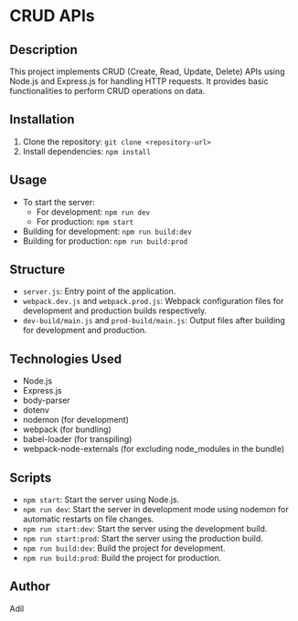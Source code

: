 # CRUD APIs

## Description
This project implements CRUD (Create, Read, Update, Delete) APIs using Node.js and Express.js for handling HTTP requests. It provides basic functionalities to perform CRUD operations on data.

## Installation
1. Clone the repository: `git clone <repository-url>`
2. Install dependencies: `npm install`

## Usage
- To start the server:
  - For development: `npm run dev`
  - For production: `npm start`
- Building for development: `npm run build:dev`
- Building for production: `npm run build:prod`

## Structure
- `server.js`: Entry point of the application.
- `webpack.dev.js` and `webpack.prod.js`: Webpack configuration files for development and production builds respectively.
- `dev-build/main.js` and `prod-build/main.js`: Output files after building for development and production.

## Technologies Used
- Node.js
- Express.js
- body-parser
- dotenv
- nodemon (for development)
- webpack (for bundling)
- babel-loader (for transpiling)
- webpack-node-externals (for excluding node_modules in the bundle)

## Scripts
- `npm start`: Start the server using Node.js.
- `npm run dev`: Start the server in development mode using nodemon for automatic restarts on file changes.
- `npm run start:dev`: Start the server using the development build.
- `npm run start:prod`: Start the server using the production build.
- `npm run build:dev`: Build the project for development.
- `npm run build:prod`: Build the project for production.

## Author
Adil

